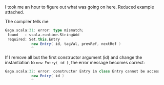 I took me an hour to figure out what was going on here. Reduced example attached.

The compiler tells me

```scala
Gaga.scala:31: error: type mismatch;
 found   : scala.runtime.StringAdd
 required: Set.this.Entry
            new Entry( id, tagVal, prevRef, nextRef )
            ^
```

If I remove all but the first constructor argument (id) and change the instantiation to `new Entry( id )`, the error message becomes correct:

```scala
Gaga.scala:32: error: constructor Entry in class Entry cannot be accessed in object EntryReader
            new Entry( id )
            ^
```


